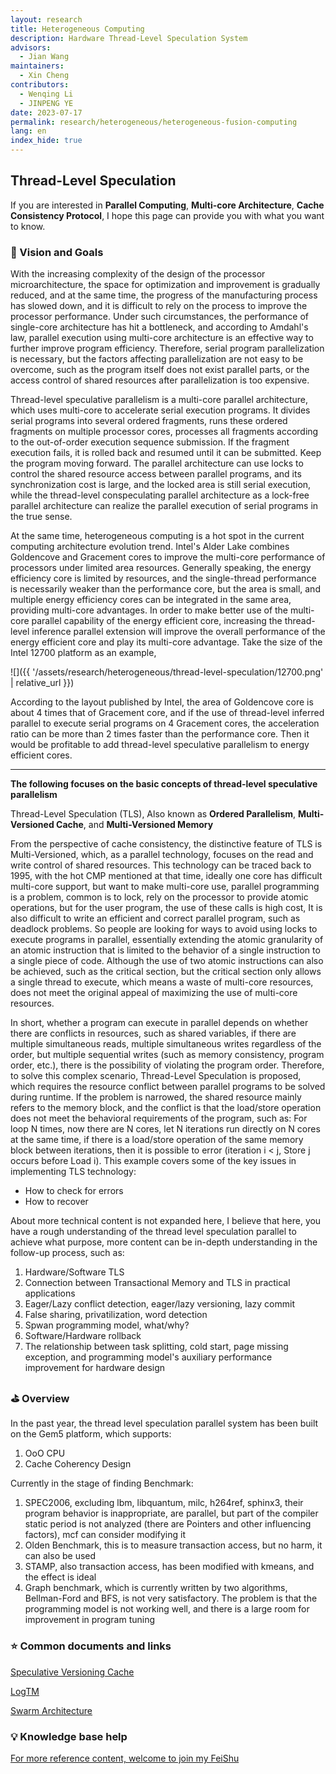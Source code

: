 ```yaml
---
layout: research
title: Heterogeneous Computing
description: Hardware Thread-Level Speculation System
advisors:
  - Jian Wang
maintainers:
  - Xin Cheng
contributors:
  - Wenqing Li
  - JINPENG YE
date: 2023-07-17
permalink: research/heterogeneous/heterogeneous-fusion-computing
lang: en
index_hide: true
---
```


## Thread-Level Speculation

If you are interested in **Parallel Computing**, **Multi-core Architecture**, **Cache Consistency Protocol**, I hope this page can provide you with what you want to know.

### 🎯  Vision and Goals

With the increasing complexity of the design of the processor microarchitecture, the space for optimization and improvement is gradually reduced, and at the same time, the progress of the manufacturing process has slowed down, and it is difficult to rely on the process to improve the processor performance. Under such circumstances, the performance of single-core architecture has hit a bottleneck, and according to Amdahl's law, parallel execution using multi-core architecture is an effective way to further improve program efficiency. Therefore, serial program parallelization is necessary, but the factors affecting parallelization are not easy to be overcome, such as the program itself does not exist parallel parts, or the access control of shared resources after parallelization is too expensive.

Thread-level speculative parallelism is a multi-core parallel architecture, which uses multi-core to accelerate serial execution programs. It divides serial programs into several ordered fragments, runs these ordered fragments on multiple processor cores, processes all fragments according to the out-of-order execution sequence submission. If the fragment execution fails, it is rolled back and resumed until it can be submitted. Keep the program moving forward. The parallel architecture can use locks to control the shared resource access between parallel programs, and its synchronization cost is large, and the locked area is still serial execution, while the thread-level conspeculating parallel architecture as a lock-free parallel architecture can realize the parallel execution of serial programs in the true sense.

At the same time, heterogeneous computing is a hot spot in the current computing architecture evolution trend. Intel's Alder Lake combines Goldencove and Gracement cores to improve the multi-core performance of processors under limited area resources. Generally speaking, the energy efficiency core is limited by resources, and the single-thread performance is necessarily weaker than the performance core, but the area is small, and multiple energy efficiency cores can be integrated in the same area, providing multi-core advantages. In order to make better use of the multi-core parallel capability of the energy efficient core, increasing the thread-level inference parallel extension will improve the overall performance of the energy efficient core and play its multi-core advantage. Take the size of the Intel 12700 platform as an example,

![]({{ '/assets/research/heterogeneous/thread-level-speculation/12700.png' | relative_url }})

According to the layout published by Intel, the area of Goldencove core is about 4 times that of Gracement core, and if the use of thread-level inferred parallel to execute serial programs on 4 Gracement cores, the acceleration ratio can be more than 2 times faster than the performance core. Then it would be profitable to add thread-level speculative parallelism to energy efficient cores.

---

**The following focuses on the basic concepts of thread-level speculative parallelism**

Thread-Level Speculation (TLS), Also known as **Ordered Parallelism**, **Multi-Versioned Cache**, and **Multi-Versioned Memory**

From the perspective of cache consistency, the distinctive feature of TLS is Multi-Versioned, which, as a parallel technology, focuses on the read and write control of shared resources. This technology can be traced back to 1995, with the hot CMP mentioned at that time, ideally one core has difficult multi-core support, but want to make multi-core use, parallel programming is a problem, common is to lock, rely on the processor to provide atomic operations, but for the user program, the use of these calls is high cost, It is also difficult to write an efficient and correct parallel program, such as deadlock problems. So people are looking for ways to avoid using locks to execute programs in parallel, essentially extending the atomic granularity of an atomic instruction that is limited to the behavior of a single instruction to a single piece of code. Although the use of two atomic instructions can also be achieved, such as the critical section, but the critical section only allows a single thread to execute, which means a waste of multi-core resources, does not meet the original appeal of maximizing the use of multi-core resources.

In short, whether a program can execute in parallel depends on whether there are conflicts in resources, such as shared variables, if there are multiple simultaneous reads, multiple simultaneous writes regardless of the order, but multiple sequential writes (such as memory consistency, program order, etc.), there is the possibility of violating the program order. Therefore, to solve this complex scenario, Thread-Level Speculation is proposed, which requires the resource conflict between parallel programs to be solved during runtime. If the problem is narrowed, the shared resource mainly refers to the memory block, and the conflict is that the load/store operation does not meet the behavioral requirements of the program, such as: For loop N times, now there are N cores, let N iterations run directly on N cores at the same time, if there is a load/store operation of the same memory block between iterations, then it is possible to error (iteration i &lt; j, Store j occurs before Load i). This example covers some of the key issues in implementing TLS technology:

- How to check for errors
- How to recover

About more technical content is not expanded here, I believe that here, you have a rough understanding of the thread level speculation parallel to achieve what purpose, more content can be in-depth understanding in the follow-up process, such as:

1. Hardware/Software TLS
2. Connection between Transactional Memory and TLS in practical applications
3. Eager/Lazy conflict detection, eager/lazy versioning, lazy commit
4. False sharing, privatilization, word detection
5. Spwan programming model, what/why?
6. Software/Hardware rollback
7. The relationship between task splitting, cold start, page missing exception, and programming model's auxiliary performance improvement for hardware design

### ⛳️  Overview

In the past year, the thread level speculation parallel system has been built on the Gem5 platform, which supports:

1. OoO CPU
2. Cache Coherency Design

Currently in the stage of finding Benchmark:

1. SPEC2006, excluding lbm, libquantum, milc, h264ref, sphinx3, their program behavior is inappropriate, are parallel, but part of the compiler static period is not analyzed (there are Pointers and other influencing factors), mcf can consider modifying it
2. Olden Benchmark, this is to measure transaction access, but no harm, it can also be used
3. STAMP, also transaction access, has been modified with kmeans, and the effect is ideal
4. Graph benchmark, which is currently written by two algorithms, Bellman-Ford and BFS, is not very satisfactory. The problem is that the programming model is not working well, and there is a large room for improvement in program tuning

### ⭐️  Common documents and links

[Speculative Versioning Cache](https://ieeexplore.ieee.org/document/650559)

[LogTM](http://ieeexplore.ieee.org/document/1598134/)

[Swarm Architecture](https://dl.acm.org/doi/10.1145/2830772.2830777)

### 💡  Knowledge base help

[For more reference content, welcome to join my FeiShu](https://www.feishu.cn/invitation/page/add_contact/?token=2ffh6bc6-81bd-4ee9-aa9f-fcce094d684d&amp;unique_id=zL3Ft_Z7fOT7g7mCfmXQrA==)